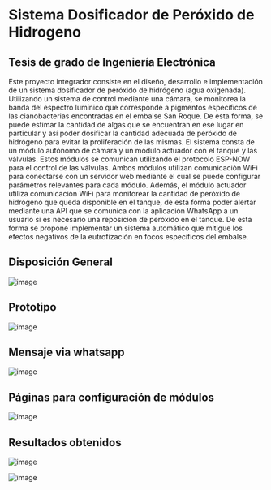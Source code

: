 # Sistema Dosificador de Peróxido de Hidrogeno
## Tesis de grado de Ingeniería Electrónica

Este proyecto integrador consiste en el diseño, desarrollo e implementación de un sistema dosificador de peróxido de hidrógeno (agua oxigenada). Utilizando un sistema de control mediante una cámara, se monitorea
la banda del espectro lumínico que corresponde a pigmentos específicos de las cianobacterias encontradas en el embalse San Roque. De esta forma, se puede estimar la cantidad de algas que se encuentran en ese lugar
en particular y así poder dosificar la cantidad adecuada de peróxido de hidrógeno para evitar la proliferación de las mismas.
El sistema consta de un módulo autónomo de cámara y un módulo actuador con el tanque y las válvulas. Estos módulos se comunican utilizando el protocolo ESP-NOW para el control de las válvulas. Ambos módulos utilizan comunicación WiFi para conectarse con un servidor web mediante el cual se puede configurar parámetros relevantes para cada módulo. Además, el módulo actuador utiliza comunicación WiFi para monitorear la cantidad de peróxido de hidrógeno que queda disponible en el tanque, de esta forma poder alertar mediante una API que se comunica con la aplicación WhatsApp a un usuario si es necesario una reposición de peróxido en el tanque.
De esta forma se propone implementar un sistema automático que mitigue los efectos negativos de la eutrofización en focos específicos del embalse.

## Disposición General
![image](https://github.com/user-attachments/assets/71fbda59-df22-43c7-8046-69d9e906c0cd)

## Prototipo
![image](https://github.com/user-attachments/assets/05ba65b6-89fa-4ccc-9d03-98fbc93922ab)

## Mensaje via whatsapp
![image](https://github.com/user-attachments/assets/abdbe317-66ca-4cbb-b17c-9c305babe0a2)

## Páginas para configuración de módulos
![image](https://github.com/user-attachments/assets/07c7d9a2-e999-4b5c-aaec-8d5986efe3b0)

## Resultados obtenidos
![image](https://github.com/user-attachments/assets/ef9fed2d-c0ff-417b-ba7c-1f2d16272a9d)


![image](https://github.com/user-attachments/assets/37d734b6-7f12-482e-9b88-57aecf5bfd51)
